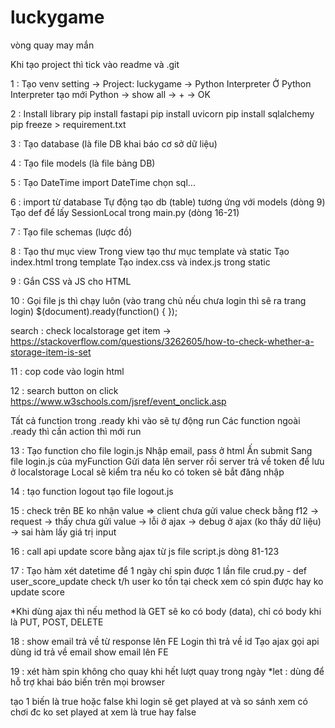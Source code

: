# luckygame
vòng quay may mắn

Khi tạo project thì tick vào readme và .git

1 : Tạo venv
setting  -> Project: luckygame  -> Python Interpreter
Ở Python Interpreter tạo mới Python -> show all -> +  ->  OK

2 : Install library
pip install fastapi
pip install uvicorn
pip install sqlalchemy
pip freeze > requirement.txt

3 : Tạo database (là file DB khai báo cơ sở dữ liệu)

4 : Tạo file models (là file bảng DB)

5 : Tạo DateTime
import DateTime chọn sql...

6 : import từ database
Tự động tạo db (table) tương ứng với models   (dòng 9)
Tạo def để lấy SessionLocal trong main.py  (dòng 16-21)

7 : Tạo file schemas (lược đồ)



8 : Tạo thư mục view
Trong view tạo thư mục template và static
Tạo index.html trong template
Tạo index.css và index.js trong static

9 : Gắn CSS và JS cho HTML
<link rel="stylesheet" href="static/index.css">
<script rel="stylesheet" href="static/index.js"></script>


10 : Gọi file js thì chạy luôn (vào trang chủ nếu chưa login thì sẽ ra trang login)
$(document).ready(function() {
});

search : check localstorage get item
-> https://stackoverflow.com/questions/3262605/how-to-check-whether-a-storage-item-is-set

11 : cop code vào login html
    <script src="https://code.jquery.com/jquery-3.6.0.min.js"></script>
    <script src="static/login.js"></script>

12 : search button on click
https://www.w3schools.com/jsref/event_onclick.asp


Tất cả function trong .ready khi vào sẽ tự động run
Các function ngoài .ready thì cần action thì mới run

13 : Tạo function cho file login.js
Nhập email, pass ở html
Ấn submit
Sang file login.js của myFunction
Gửi data lên server rồi server trả về token để lưu ở localstorage
Local sẽ kiểm tra nếu ko có token sẽ bắt đăng nhập


14 : tạo function logout
tạo file logout.js

15 : 
check trên BE ko nhận value
=> client chưa gửi value
check bằng f12 -> request -> thấy chưa gửi value -> lỗi ở ajax -> debug ở ajax (ko thấy dữ liệu)
-> sai hàm lấy giá trị input

16 : call api update score bằng ajax từ js
file script.js dòng 81-123

17 : Tạo hàm xét datetime để 1 ngày chỉ spin được 1 lần
file crud.py - def user_score_update
check t/h user ko tồn tại
check xem có spin được hay ko
update score

*Khi dùng ajax thì nếu method là GET sẽ ko có body (data), chỉ có body khi là PUT, POST, DELETE


18 : show email trả về từ response lên FE
Login thì trả về id
Tạo ajax gọi api dùng id trả về email
show email lên FE

19 : xét hàm spin không cho quay khi hết lượt quay trong ngày
*let : dùng để hỗ trợ khai báo biến trên mọi browser



tạo 1 biến là true hoặc false
khi login sẽ get played at và so sánh xem có chơi đc ko
set played at xem là true hay false







